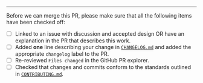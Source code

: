 

---

Before we can merge this PR, please make sure that all the following items have been checked off:

- [ ] Linked to an issue with discussion and accepted design OR have an explanation in the PR that describes this work.
- [ ] Added **one** line describing your change in [`CHANGELOG.md`](https://github.com/manta-network/manta-rs/blob/main/CHANGELOG.md) and added the appropriate `changelog` label to the PR.
- [ ] Re-reviewed `Files changed` in the GitHub PR explorer.
- [ ] Checked that changes and commits conform to the standards outlined in [`CONTRIBUTING.md`](https://github.com/manta-network/manta-rs/blob/main/CONTRIBUTING.md).
